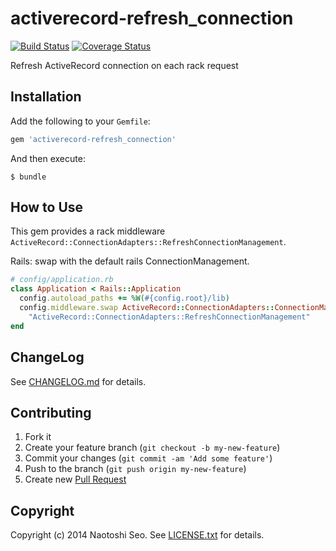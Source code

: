 # activerecord-refresh_connection


[![Build Status](https://secure.travis-ci.org/sonots/activerecord-refresh_connection.png?branch=master)](http://travis-ci.org/sonots/activerecord-refresh_connection)
[![Coverage Status](https://coveralls.io/repos/sonots/activerecord-refresh_connection/badge.png?branch=master)](https://coveralls.io/r/sonots/activerecord-refresh_connection?branch=master)

Refresh ActiveRecord connection on each rack request 

## Installation

Add the following to your `Gemfile`:

```ruby
gem 'activerecord-refresh_connection'
```

And then execute:

```plain
$ bundle
```

## How to Use

This gem provides a rack middleware `ActiveRecord::ConnectionAdapters::RefreshConnectionManagement`. 

Rails: swap with the default rails ConnectionManagement.

```ruby
# config/application.rb
class Application < Rails::Application
  config.autoload_paths += %W(#{config.root}/lib)
  config.middleware.swap ActiveRecord::ConnectionAdapters::ConnectionManagement,
    "ActiveRecord::ConnectionAdapters::RefreshConnectionManagement"
end
```

## ChangeLog

See [CHANGELOG.md](CHANGELOG.md) for details.

## Contributing

1. Fork it
2. Create your feature branch (`git checkout -b my-new-feature`)
3. Commit your changes (`git commit -am 'Add some feature'`)
4. Push to the branch (`git push origin my-new-feature`)
5. Create new [Pull Request](../../pull/new/master)

## Copyright

Copyright (c) 2014 Naotoshi Seo. See [LICENSE.txt](LICENSE.txt) for details.

